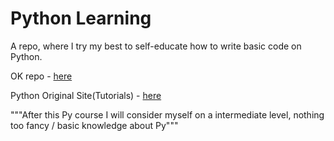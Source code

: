 # Python Learning

A repo, where I try my best to self-educate how to write basic code on Python.

OK repo - [here](https://github.com/fmipython/PythonCourse2024)

Python Original Site(Tutorials) - [here](https://docs.python.org/3/tutorial/index.html)

"""After this Py course I will consider myself on a intermediate level, nothing too fancy / basic knowledge about Py""" 
